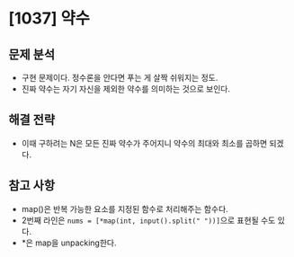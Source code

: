 # [1037] 약수

## 문제 분석

- 구현 문제이다. 정수론을 안다면 푸는 게 살짝 쉬워지는 정도.
- 진짜 약수는 자기 자신을 제외한 약수를 의미하는 것으로 보인다.

## 해결 전략

- 이때 구하려는 N은 모든 진짜 약수가 주어지니 약수의 최대와 최소를 곱하면 되겠다.

## 참고 사항

- map()은 반복 가능한 요소를 지정된 함수로 처리해주는 함수다.
- 2번째 라인은 ```nums = [*map(int, input().split(" "))]```으로 표현될 수도 있다.
- *은 map을 unpacking한다.
